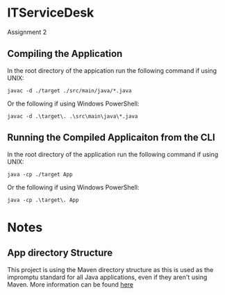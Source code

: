 # ITServiceDesk
Assignment 2

## Compiling the Application
In the root directory of the appication run the following command if using UNIX:
```
javac -d ./target ./src/main/java/*.java
```

Or the following if using Windows PowerShell:
```
javac -d .\target\. .\src\main\java\*.java 
```

## Running the Compiled Applicaiton from the CLI
In the root directory of the application run the following command if using UNIX:
```
java -cp ./target App
```

Or the following if using Windows PowerShell:
```
java -cp .\target\. App
```

# Notes
## App directory Structure
This project is using the Maven directory structure as this is used as the impromptu standard for all Java applications, even if they aren't using Maven. More information can be found [here](http://maven.apache.org/guides/introduction/introduction-to-the-standard-directory-layout.html)